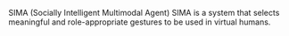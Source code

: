 SIMA (Socially Intelligent Multimodal Agent)
SIMA is a system that selects meaningful and role-appropriate gestures to be used in virtual humans.
